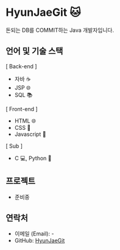 #  HyunJaeGit 🐱

돈되는 DB를 COMMIT하는 Java 개발자입니다.


## 언어 및 기술 스택

 [ Back-end ]
- 자바 ☕️
- JSP 🌐
- SQL 📚

 [ Front-end ]
- HTML 🌐
- CSS 🎨
- Javascript 🚀

 [ Sub ]
- C 💻, Python 🐍
  
## 프로젝트
- 준비중

## 연락처

- 이메일 (Email): -
- GitHub: [HyunJaeGit](https://github.com/HyunJaeGit)

